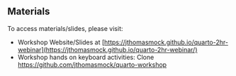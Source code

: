 ## Materials

To access materials/slides, please visit:

- Workshop Website/Slides at [https://jthomasmock.github.io/quarto-2hr-webinar](https://jthomasmock.github.io/quarto-2hr-webinar/)
- Workshop hands on keyboard activities: Clone https://github.com/jthomasmock/quarto-workshop